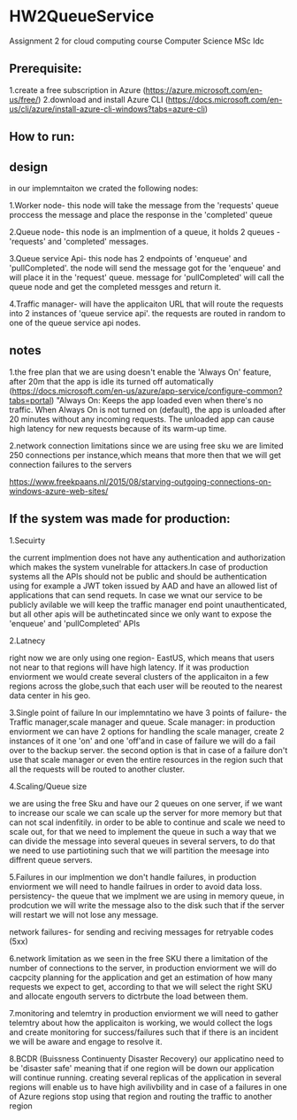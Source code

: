 # HW2QueueService

Assignment 2 for cloud computing course Computer Science MSc Idc

## Prerequisite:
1.create a free subscription in Azure (https://azure.microsoft.com/en-us/free/) 2.download and install Azure CLI (https://docs.microsoft.com/en-us/cli/azure/install-azure-cli-windows?tabs=azure-cli)

## How to run:

## design
in our implemntaiton we crated the following nodes:

1.Worker node- this node will take the message from the 'requests' queue proccess the message and place the response in the 'completed' queue

2.Queue node- this node is an implmention of a queue, it holds 2 queues -'requests' and 'completed' messages.

3.Queue service Api- this node has 2 endpoints of 'enqueue' and 'pullCompleted'. the node will send the message got for the 'enqueue' and will place it in the 
'request' queue.  message for 'pullCompleted' will call the queue node and get the completed messges and return it.

4.Traffic manager- will have the applicaiton URL that will route the requests into 2 instances of 'queue service api'. the requests are routed in random to one of the queue service api nodes.


## notes
1.the free plan that we are using doesn't enable the 'Always On' feature, after 20m that the app is idle its turned off automatically
(https://docs.microsoft.com/en-us/azure/app-service/configure-common?tabs=portal) "Always On: Keeps the app loaded even when there's no traffic. When Always On is not turned on (default), the app is unloaded after 20 minutes without any incoming requests. The unloaded app can cause high latency for new requests because of its warm-up time.

2.network connection limitations
since we are using free sku we are limited 250 connections per instance,which means that more then that we will get connection failures to the servers

https://www.freekpaans.nl/2015/08/starving-outgoing-connections-on-windows-azure-web-sites/

## If the system was made for production:

1.Secuirty

the current implmention does not have any authentication and authorization which makes the system vunelrable for attackers.In case of production systems all the APIs should not be public and should be authentication using for example a JWT token issued by AAD and have an allowed list of applications that can send requets.
In case we wnat our service to be publicly avilable we will keep the traffic manager end point unauthenticated, but all other apis will be authetincated since we only want to expose the 'enqueue'  and 'pullCompleted' APIs

2.Latnecy

right now we are only using one region- EastUS, which means that users not near to that regions will have high latency. If it was production enviorment we would create several clusters of the applicaiton in a few regions across the globe,such that each user will be reouted to the nearest data center in his geo.


3.Single point of failure
In our implemntatino we have 3 points of failure- the Traffic manager,scale manager and queue.
Scale manager:
 in production enviorment we can have 2 options for handling the scale manager, create 2 instances of it one 'on' and one 'off'and in case of failure we will do a fail over to the backup server.
 the second option is that in case of a failure don't use that scale manager or even the entire resources in the region such that all the requests will be routed to another cluster.

4.Scaling/Queue size

we are using the free Sku and have our 2 queues on one server, if we want to increase our scale we can scale up the server for more memory but that can not scal indenfitily.
in order to be able to continue and scale we need to scale out, for that we need to implement the queue in such a way that we can divide the message into several queues in several servers, to do that we need to use partiotining such that we will partition the meesage into diffrent queue servers.

5.Failures
in our implmention we don't handle failures, in production enviorment we will need to handle failrues in order to avoid data loss.
persistency- the queue that we implment we are using in memory queue, in prodcution we will write the message also to the disk such that if the server will restart we will not lose any message.

network failures- for sending and reciving messages for retryable codes (5xx)



6.network limitation
as we seen in the free SKU there a limitation of the number of connections to the server, in production enviorment we will do cacpcity planning for the application and get an estimation of how many requests we expect to get, according to that we will select the right SKU and allocate engouth servers to dictrbute the load between them.

7.monitoring and telemtry
in production enviorment we will need to gather telemtry about how the applicaiton is working, we would collect the logs and create monitoring for success/failures such that if there is an incident we will be aware and engage to resolve it.

8.BCDR (Buissness Continuenty Disaster Recovery)
our applicatino need to be 'disaster safe' meaning that if one region will be down our application will continue running.
creating several replicas of the application in several regions will enable us to have high avilivbility and in case of a failures in one of Azure regions stop using that region and routing the traffic to another region




